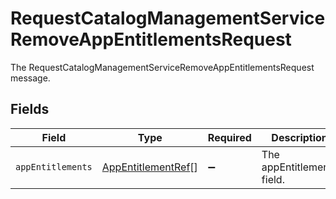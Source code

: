 # RequestCatalogManagementServiceRemoveAppEntitlementsRequest

The RequestCatalogManagementServiceRemoveAppEntitlementsRequest message.


## Fields

| Field                                                           | Type                                                            | Required                                                        | Description                                                     |
| --------------------------------------------------------------- | --------------------------------------------------------------- | --------------------------------------------------------------- | --------------------------------------------------------------- |
| `appEntitlements`                                               | [AppEntitlementRef](../../models/shared/appentitlementref.md)[] | :heavy_minus_sign:                                              | The appEntitlements field.                                      |